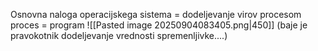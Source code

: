 Osnovna naloga operacijskega sistema = dodeljevanje virov procesom 
proces = program
![[Pasted image 20250904083405.png|450]]
(baje je pravokotnik dodeljevanje vrednosti spremenljivke....)